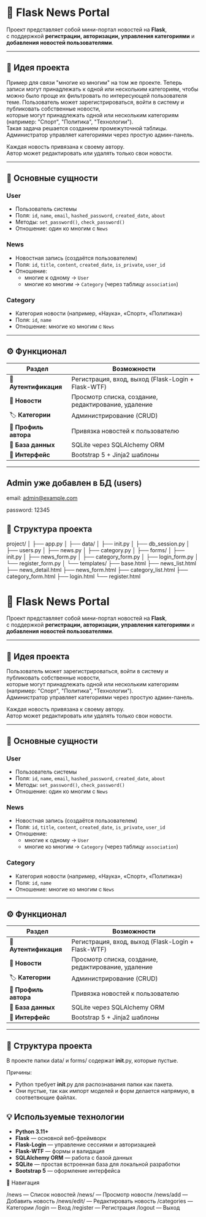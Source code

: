 # 📰 Flask News Portal

Проект представляет собой мини-портал новостей на **Flask**,  
с поддержкой **регистрации, авторизации, управления категориями** и **добавления новостей пользователями**.

---

## 🚀 Идея проекта

Пример для связи "многие ко многим" на том же проекте.
Теперь записи могут принадлежать к одной или нескольким категориям, чтобы можно было проще их фильтровать по интересующей пользователя теме.
Пользователь может зарегистрироваться, войти в систему и публиковать собственные новости,  
которые могут принадлежать одной или нескольким категориям (например: "Спорт", "Политика", "Технологии").  
Такая задача решается созданием промежуточной таблицы.
Администратор управляет категориями через простую админ-панель.

Каждая новость привязана к своему автору.  
Автор может редактировать или удалять только свои новости.

---

## 🧱 Основные сущности

### **User**
- Пользователь системы  
- Поля: `id`, `name`, `email`, `hashed_password`, `created_date`, `about`  
- Методы: `set_password()`, `check_password()`  
- Отношение: один ко многим с `News`

### **News**
- Новостная запись (создаётся пользователем)  
- Поля: `id`, `title`, `content`, `created_date`, `is_private`, `user_id`  
- Отношение:  
  - многие к одному → `User`  
  - многие ко многим → `Category` (через таблицу `association`)

### **Category**
- Категория новости (например, «Наука», «Спорт», «Политика»)  
- Поля: `id`, `name`  
- Отношение: многие ко многим с `News`

---

## ⚙️ Функционал

| Раздел | Возможности |
|---------|--------------|
| 🔐 **Аутентификация** | Регистрация, вход, выход (Flask-Login + Flask-WTF) |
| 📰 **Новости** | Просмотр списка, создание, редактирование, удаление |
| 🏷️ **Категории** | Администрирование (CRUD) |
| 👤 **Профиль автора** | Привязка новостей к пользователю |
| 💾 **База данных** | SQLite через SQLAlchemy ORM |
| 💄 **Интерфейс** | Bootstrap 5 + Jinja2 шаблоны |

---

## Admin уже добавлен в БД (users)

email: admin@example.com

password: 12345

## 📁 Структура проекта

project/
│
├── app.py
│
├── data/
│ ├── init.py
│ ├── db_session.py
│ ├── users.py
│ ├── news.py
│ ├── category.py
│
├── forms/
│ ├── init.py
│ ├── news_form.py
│ ├── category_form.py
│ ├── login_form.py
│ └── register_form.py
│
└── templates/
├── base.html
├── news_list.html
├── news_detail.html
├── news_form.html
├── category_list.html
├── category_form.html
├── login.html
└── register.html

# 📰 Flask News Portal

Проект представляет собой мини-портал новостей на **Flask**,  
с поддержкой **регистрации, авторизации, управления категориями** и **добавления новостей пользователями**.

---

## 🚀 Идея проекта

Пользователь может зарегистрироваться, войти в систему и публиковать собственные новости,  
которые могут принадлежать одной или нескольким категориям (например: "Спорт", "Политика", "Технологии").  
Администратор управляет категориями через простую админ-панель.

Каждая новость привязана к своему автору.  
Автор может редактировать или удалять только свои новости.

---

## 🧱 Основные сущности

### **User**
- Пользователь системы  
- Поля: `id`, `name`, `email`, `hashed_password`, `created_date`, `about`  
- Методы: `set_password()`, `check_password()`  
- Отношение: один ко многим с `News`

### **News**
- Новостная запись (создаётся пользователем)  
- Поля: `id`, `title`, `content`, `created_date`, `is_private`, `user_id`  
- Отношение:  
  - многие к одному → `User`  
  - многие ко многим → `Category` (через таблицу `association`)

### **Category**
- Категория новости (например, «Наука», «Спорт», «Политика»)  
- Поля: `id`, `name`  
- Отношение: многие ко многим с `News`

---

## ⚙️ Функционал

| Раздел | Возможности |
|---------|--------------|
| 🔐 **Аутентификация** | Регистрация, вход, выход (Flask-Login + Flask-WTF) |
| 📰 **Новости** | Просмотр списка, создание, редактирование, удаление |
| 🏷️ **Категории** | Администрирование (CRUD) |
| 👤 **Профиль автора** | Привязка новостей к пользователю |
| 💾 **База данных** | SQLite через SQLAlchemy ORM |
| 💄 **Интерфейс** | Bootstrap 5 + Jinja2 шаблоны |

---

## 📁 Структура проекта



В проекте папки data/ и forms/ содержат __init__.py, которые пустые.

Причины:
 - Python требует __init__.py для распознавания папки как пакета.
 - Они пустые, так как импорт моделей и форм делается напрямую, в соответвющие файлах.

## 💡 Используемые технологии

- **Python 3.11+**
- **Flask** — основной веб-фреймворк
- **Flask-Login** — управление сессиями и авторизацией
- **Flask-WTF** — формы и валидация
- **SQLAlchemy ORM** — работа с базой данных
- **SQLite** — простая встроенная база для локальной разработки
- **Bootstrap 5** — оформление интерфейса

🧭 Навигация

/news	— Список новостей
/news/<id> — Просмотр новости
/news/add	— Добавить новость
/news/edit/<id>	— Редактировать новость
/categories	— Категории
/login	— Вход
/register	— Регистрация
/logout	— Выход
